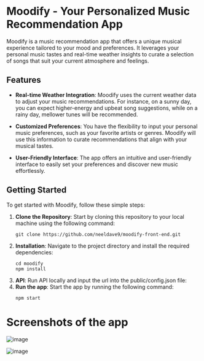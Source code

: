 # Moodify - Your Personalized Music Recommendation App

Moodify is a music recommendation app that offers a unique musical experience tailored to your mood and preferences. It leverages your personal music tastes and real-time weather insights to curate a selection of songs that suit your current atmosphere and feelings.

## Features

- **Real-time Weather Integration**: Moodify uses the current weather data to adjust your music recommendations. For instance, on a sunny day, you can expect higher-energy and upbeat song suggestions, while on a rainy day, mellower tunes will be recommended.

- **Customized Preferences**: You have the flexibility to input your personal music preferences, such as your favorite artists or genres. Moodify will use this information to curate recommendations that align with your musical tastes.

- **User-Friendly Interface**: The app offers an intuitive and user-friendly interface to easily set your preferences and discover new music effortlessly.

## Getting Started

To get started with Moodify, follow these simple steps:

1. **Clone the Repository**: Start by cloning this repository to your local machine using the following command:
   ```shell
   git clone https://github.com/neeldave9/moodify-front-end.git
2. **Installation**: Navigate to the project directory and install the required dependencies:
   ```shell
   cd moodify
   npm install
3. **API**: Run API locally and input the url into the public/config.json file:
4. **Run the app**: Start the app by running the following command:
   ```shell
   npm start

# Screenshots of the app
![image](https://github.com/neeldave9/moodify-front-end/assets/73630019/dd0183c4-cadb-4119-b750-5556ddf0d05f)

![image](https://github.com/neeldave9/moodify-front-end/assets/73630019/c6bd8613-036e-4aa8-9c1e-0b243fb477eb)
